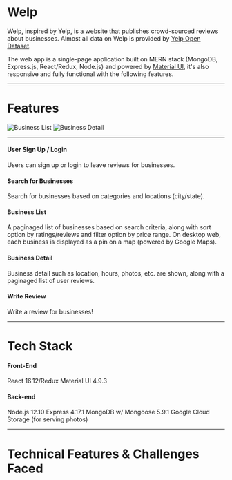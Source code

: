 # Welp

Welp, inspired by Yelp, is a website that publishes crowd-sourced reviews about businesses. Almost all data on Welp is provided by [Yelp Open Dataset](https://www.yelp.com/dataset "Yelp Open Dataset").

The web app is a single-page application built on MERN stack (MongoDB, Express.js, React/Redux, Node.js) and powered by [Material UI](https://material-ui.com/ "Material UI"), it's also responsive and fully functional with the following features.

---

# Features

![Business List](../master/frontend/public/screenshots/List.png)
![Business Detail](../master/frontend/public/screenshots/Detail.png)

---

#### User Sign Up / Login

Users can sign up or login to leave reviews for businesses.

#### Search for Businesses

Search for businesses based on categories and locations (city/state).

#### Business List

A paginaged list of businesses based on search criteria, along with sort option by ratings/reviews and filter option by price range. On desktop web, each business is displayed as a pin on a map (powered by Google Maps).

#### Business Detail

Business detail such as location, hours, photos, etc. are shown, along with a paginaged list of user reviews.

#### Write Review

Write a review for businesses!

---

# Tech Stack

#### Front-End

React 16.12/Redux
Material UI 4.9.3

#### Back-end

Node.js 12.10
Express 4.17.1
MongoDB w/ Mongoose 5.9.1
Google Cloud Storage (for serving photos)

---

# Technical Features & Challenges Faced
